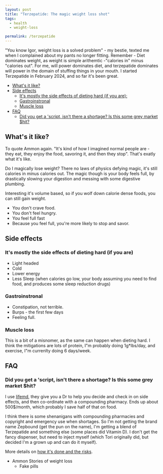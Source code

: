 ```yaml
---
layout: post
title: "Terzepatide: The magic weight loss shot"
tags:
  - health
  - weight-loss

permalink: /terzepatide
---
```


"You know Igor, weight loss is a solved problem" - my bestie, texted me when I complained about my pants no longer fitting. Remember - Diet dominates weight, as weight is simple arithemtic -"calories in" minus "calories out". For me, will power dominates diet, and terzepatide dominates will power in the domain of stuffing things in your mouth. I started Terzepatide in February 2024, and so far it's been great.

<!-- prettier-ignore-start -->


<!-- vim-markdown-toc GFM -->

- [What's it like?](#whats-it-like)
- [Side effects](#side-effects)
    - [It's mostly the side effects of dieting hard (if you are):](#its-mostly-the-side-effects-of-dieting-hard-if-you-are)
    - [Gastroinstronal](#gastroinstronal)
    - [Muscle loss](#muscle-loss)
- [FAQ](#faq)
    - [Did you get a 'script, isn't there a shortage? Is this some grey market $hit?](#did-you-get-a-script-isnt-there-a-shortage-is-this-some-grey-market-hit)

<!-- vim-markdown-toc -->
<!-- prettier-ignore-end -->

## What's it like?

To quote Ammon again. "It's kind of how I imagined normal people are - they eat, they enjoy the food, savoring it, and then they stop". That's exatly what it's like.

Do I magically lose weight? There no laws of physics defying magic, it's still calories in minus calories out. The magic though is your body feels full, by drastically slowing your digestion and messing with some digestive plumbing.

Interesting it's volume based, so if you wolf down calorie dense foods, you can still gain weight.

- You don't crave food.
- You don't feel hungry.
- You feel full fast
- Because you feel full, you're more likely to stop and savor.

## Side effects

### It's mostly the side effects of dieting hard (if you are)

- Light headed
- Cold
- Lower energy
- Less Sleep (when calories go low, your body assuming you need to find food, and produces some sleep reduction drugs)

### Gastroinstronal

- Constipation, not terrible.
- Burps - the first few days
- Feeling full.

### Muscle loss

This is a bit of a misnomer, as the same can happen when dieting hard. I think the mitigations are lots of protein, I"m probably doing 1g\*lbs/day, and exercise, I"m currenlty doing 6 days/week.

## FAQ

### Did you get a 'script, isn't there a shortage? Is this some grey market \$hit?

I use [lifemd](http://www.lifemd.com), they give you a Dr to help you decide and check in on side effects, and then co-ordinate with a compounding pharmacy. Ends up about 500\$/month, which probably I save half of that on food.

I think there is some shenanigans with compounding pharmacies and copyright and emergency use when shortages. So I'm not getting the brand name Zepbound (get the pun on the name), I'm getting a blend of Terzepatide and something else (some places did Vitamin D). I don't get the fancy dispenser, but need to inject myself (which Tori originally did, but decided I'm a grown up and can do it myself).

More details on [how it's done and the risks](https://www.drugs.com/medical-answers/you-tirzepatide-compounding-pharmacy-3575862/).

- Ammon Stories of weight loss
  - Fake pills
